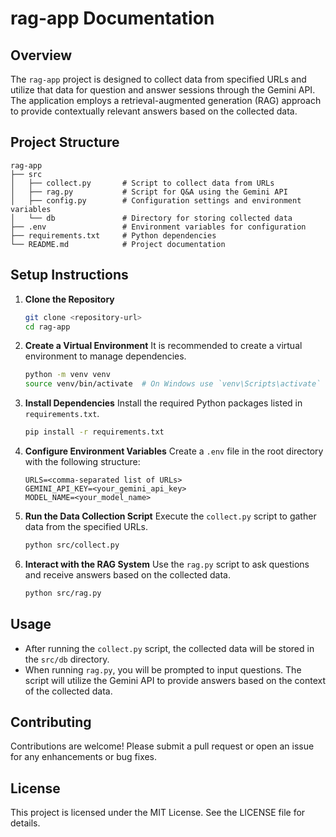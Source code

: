 # rag-app Documentation

## Overview
The `rag-app` project is designed to collect data from specified URLs and utilize that data for question and answer sessions through the Gemini API. The application employs a retrieval-augmented generation (RAG) approach to provide contextually relevant answers based on the collected data.

## Project Structure
```
rag-app
├── src
│   ├── collect.py       # Script to collect data from URLs
│   ├── rag.py           # Script for Q&A using the Gemini API
│   ├── config.py        # Configuration settings and environment variables
│   └── db               # Directory for storing collected data
├── .env                 # Environment variables for configuration
├── requirements.txt     # Python dependencies
└── README.md            # Project documentation
```

## Setup Instructions

1. **Clone the Repository**
   ```bash
   git clone <repository-url>
   cd rag-app
   ```

2. **Create a Virtual Environment**
   It is recommended to create a virtual environment to manage dependencies.
   ```bash
   python -m venv venv
   source venv/bin/activate  # On Windows use `venv\Scripts\activate`
   ```

3. **Install Dependencies**
   Install the required Python packages listed in `requirements.txt`.
   ```bash
   pip install -r requirements.txt
   ```

4. **Configure Environment Variables**
   Create a `.env` file in the root directory with the following structure:
   ```
   URLS=<comma-separated list of URLs>
   GEMINI_API_KEY=<your_gemini_api_key>
   MODEL_NAME=<your_model_name>
   ```

5. **Run the Data Collection Script**
   Execute the `collect.py` script to gather data from the specified URLs.
   ```bash
   python src/collect.py
   ```

6. **Interact with the RAG System**
   Use the `rag.py` script to ask questions and receive answers based on the collected data.
   ```bash
   python src/rag.py
   ```

## Usage
- After running the `collect.py` script, the collected data will be stored in the `src/db` directory.
- When running `rag.py`, you will be prompted to input questions. The script will utilize the Gemini API to provide answers based on the context of the collected data.

## Contributing
Contributions are welcome! Please submit a pull request or open an issue for any enhancements or bug fixes.

## License
This project is licensed under the MIT License. See the LICENSE file for details.